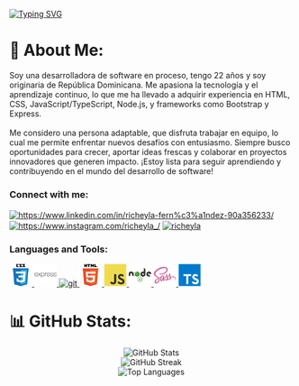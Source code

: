 <a href="https://git.io/typing-svg"><img src="https://readme-typing-svg.herokuapp.com?font=Spicy+Rice&size=25&duration=3500&pause=1000&color=FF834E&background=FFFFFF&center=true&vCenter=true&height=60&lines=Hi+%F0%9F%91%8B%2C+Soy+Richeyla+Fern%C3%A1ndez;Software+developer+en+proceso" alt="Typing SVG" /></a>




# 💫 About Me:
Soy una desarrolladora de software en proceso, tengo 22 años y soy originaria de República Dominicana. Me apasiona la tecnología y el aprendizaje continuo, lo que me ha llevado a adquirir experiencia en HTML, CSS, JavaScript/TypeScript, Node.js, y frameworks como Bootstrap y Express.<br><br>Me considero una persona adaptable, que disfruta trabajar en equipo, lo cual me permite enfrentar nuevos desafíos con entusiasmo. Siempre busco oportunidades para crecer, aportar ideas frescas y colaborar en proyectos innovadores que generen impacto. ¡Estoy lista para seguir aprendiendo y contribuyendo en el mundo del desarrollo de software!

<h3 align="left">Connect with me:</h3>
<p align="left">
<a href="https://linkedin.com/in/https://www.linkedin.com/in/richeyla-fern%c3%a1ndez-90a356233/" target="blank"><img align="center" src="https://raw.githubusercontent.com/rahuldkjain/github-profile-readme-generator/master/src/images/icons/Social/linked-in-alt.svg" alt="https://www.linkedin.com/in/richeyla-fern%c3%a1ndez-90a356233/" height="30" width="40" /></a>
<a href="https://instagram.com/https://www.instagram.com/richeyla_/" target="blank"><img align="center" src="https://raw.githubusercontent.com/rahuldkjain/github-profile-readme-generator/master/src/images/icons/Social/instagram.svg" alt="https://www.instagram.com/richeyla_/" height="30" width="40" /></a>
<a href="https://discord.gg/richeyla" target="blank"><img align="center" src="https://raw.githubusercontent.com/rahuldkjain/github-profile-readme-generator/master/src/images/icons/Social/discord.svg" alt="richeyla" height="30" width="40" /></a>
</p>


<h3 align="left">Languages and Tools:</h3>
<p align="left"> <a href="https://www.w3schools.com/css/" target="_blank" rel="noreferrer"> <img src="https://raw.githubusercontent.com/devicons/devicon/master/icons/css3/css3-original-wordmark.svg" alt="css3" width="40" height="40"/> </a> <a href="https://expressjs.com" target="_blank" rel="noreferrer"> <img src="https://raw.githubusercontent.com/devicons/devicon/master/icons/express/express-original-wordmark.svg" alt="express" width="40" height="40"/> </a> <a href="https://git-scm.com/" target="_blank" rel="noreferrer"> <img src="https://www.vectorlogo.zone/logos/git-scm/git-scm-icon.svg" alt="git" width="40" height="40"/> </a> <a href="https://www.w3.org/html/" target="_blank" rel="noreferrer"> <img src="https://raw.githubusercontent.com/devicons/devicon/master/icons/html5/html5-original-wordmark.svg" alt="html5" width="40" height="40"/> </a> <a href="https://developer.mozilla.org/en-US/docs/Web/JavaScript" target="_blank" rel="noreferrer"> <img src="https://raw.githubusercontent.com/devicons/devicon/master/icons/javascript/javascript-original.svg" alt="javascript" width="40" height="40"/> </a> <a href="https://nodejs.org" target="_blank" rel="noreferrer"> <img src="https://raw.githubusercontent.com/devicons/devicon/master/icons/nodejs/nodejs-original-wordmark.svg" alt="nodejs" width="40" height="40"/> </a> <a href="https://sass-lang.com" target="_blank" rel="noreferrer"> <img src="https://raw.githubusercontent.com/devicons/devicon/master/icons/sass/sass-original.svg" alt="sass" width="40" height="40"/> </a> <a href="https://www.typescriptlang.org/" target="_blank" rel="noreferrer"> <img src="https://raw.githubusercontent.com/devicons/devicon/master/icons/typescript/typescript-original.svg" alt="typescript" width="40" height="40"/> </a> </p>



# 📊 GitHub Stats:
<div align="center">
  <img src="https://github-readme-stats.vercel.app/api?username=richeyla&theme=midnight-purple&hide_border=false&include_all_commits=false&count_private=false" alt="GitHub Stats" />
  <br/>
  <img src="https://github-readme-streak-stats.herokuapp.com/?user=richeyla&theme=midnight-purple&hide_border=false" alt="GitHub Streak" />
  <br/>
  <img src="https://github-readme-stats.vercel.app/api/top-langs/?username=richeyla&theme=midnight-purple&hide_border=false&include_all_commits=false&count_private=false&layout=compact" alt="Top Languages" />
</div>


<!-- Proudly created with GPRM ( https://gprm.itsvg.in ) -->
